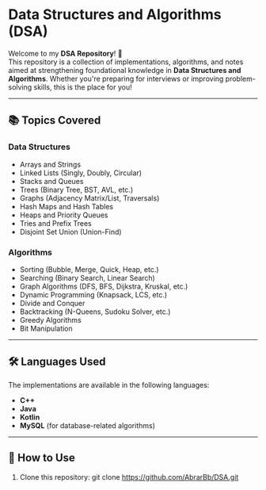 # **Data Structures and Algorithms (DSA)**  

Welcome to my **DSA Repository**! 🚀  
This repository is a collection of implementations, algorithms, and notes aimed at strengthening foundational knowledge in **Data Structures and Algorithms**. Whether you're preparing for interviews or improving problem-solving skills, this is the place for you!

---

## **📚 Topics Covered**

### **Data Structures**
- Arrays and Strings  
- Linked Lists (Singly, Doubly, Circular)  
- Stacks and Queues  
- Trees (Binary Tree, BST, AVL, etc.)  
- Graphs (Adjacency Matrix/List, Traversals)  
- Hash Maps and Hash Tables  
- Heaps and Priority Queues  
- Tries and Prefix Trees  
- Disjoint Set Union (Union-Find)  

### **Algorithms**
- Sorting (Bubble, Merge, Quick, Heap, etc.)  
- Searching (Binary Search, Linear Search)  
- Graph Algorithms (DFS, BFS, Dijkstra, Kruskal, etc.)  
- Dynamic Programming (Knapsack, LCS, etc.)  
- Divide and Conquer  
- Backtracking (N-Queens, Sudoku Solver, etc.)  
- Greedy Algorithms  
- Bit Manipulation  

---

## **🛠 Languages Used**

The implementations are available in the following languages:  
- **C++**  
- **Java**  
- **Kotlin**  
- **MySQL** (for database-related algorithms)  

---

## **🚀 How to Use**

1. Clone this repository:
   git clone https://github.com/AbrarBb/DSA.git
